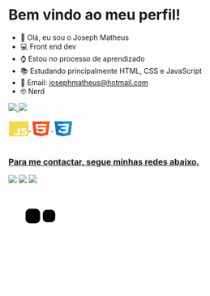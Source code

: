 # Bem vindo ao meu perfil!
- 👋 Olá, eu sou o Joseph Matheus
- 💻 Front end dev
- ⌚ Estou no processo de aprendizado
- 📚 Estudando principalmente HTML, CSS e JavaScript
- 📧 Email: josephmatheus@hotmail.com
- 🤓 Nerd

<div>
  <a href="https://github.com/josephmatheus">
  <img height="180em" src="https://github-readme-stats.vercel.app/api?username=josephmatheus&show_icons=true&theme=tokyonight&include_all_commits=true&count_private=true"/>
  <img height="180em" src="https://github-readme-stats.vercel.app/api/top-langs/?username=josephmatheus&layout=compact&langs_count=6&theme=tokyonight"/>
</div>
<div style="display: inline_block"><br>
  <img align="center" alt="Js" height="30" width="40" src="https://raw.githubusercontent.com/devicons/devicon/master/icons/javascript/javascript-plain.svg">
  <img align="center" alt="HTML" height="30" width="40" src="https://raw.githubusercontent.com/devicons/devicon/master/icons/html5/html5-original.svg">
  <img align="center" alt="CSS" height="30" width="40" src="https://raw.githubusercontent.com/devicons/devicon/master/icons/css3/css3-original.svg">
</div>
 
 <br>
 
  ### Para me contactar, segue minhas redes abaixo.
 
<div> 
  <!-- <a href="https://www.youtube.com/devemdobro" target="_blank"><img src="https://img.shields.io/badge/YouTube-FF0000?style=for-the-badge&logo=youtube&logoColor=white" target="_blank"></a>-->
  <a href="https://instagram.com/josephiit" target="_blank"><img src="https://img.shields.io/badge/-Instagram-%23E4405F?style=for-the-badge&logo=instagram&logoColor=white" target="_blank"></a>
 <!-- <a href="https://discord.gg/5DVhGKVf4h" target="_blank"><img src="https://img.shields.io/badge/Discord-7289DA?style=for-the-badge&logo=discord&logoColor=white" target="_blank"></a> -->
  <a href = "mailto:josephmatheus@hotmail.com"><img src="https://img.shields.io/badge/-Hotmail-221C7A?style=for-the-badge&logo=hotmail&logoColor=white" target="_blank"></a>
  <a href="https://www.linkedin.com/in/josephmatheus/" target="_blank"><img src="https://img.shields.io/badge/-LinkedIn-%230077B5?style=for-the-badge&logo=linkedin&logoColor=white" target="_blank"></a> 
 
  ![Snake animation](https://github.com/josephmatheus/josephmatheus/blob/output/github-contribution-grid-snake.svg)

</div>

<!--
**josephmatheus/josephmatheus** is a ✨ _special_ ✨ repository because its `README.md` (this file) appears on your GitHub profile.

Here are some ideas to get you started:

- 👋 Olá, eu sou o Joseph Matheus
- 💻 Front end dev
- ⌚ Estou no processo de aprendizado
- 📚 Estudando principalmente HTML, CSS e JavaScript
- 📧 Email: josephmatheus@hotmail.com
- 🤓 Nerd
-->
